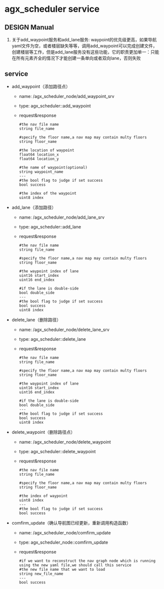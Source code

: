 # agx_scheduler service
## DESIGN Manual
1. 关于add_waypoint服务和add_lane服务:
waypoint的优先级更高，如果导航yaml文件为空，或者楼层缺失等等，调用add_waypoint可以完成创建文件，创建楼层等工作，但是add_lane服务没有这些功能，它的职责更加单一：只能在所有元素齐全的情况下才能创建一条单向或者双向lane，否则失败

## service
- add_waypoint（添加路径点）
    - name: /agx_scheduler_node/add_waypoint_srv
    
    - type: agx_scheduler::add_waypoint
    
    - request&response
    
      ```
      #the nav file name
      string file_name
      
      #specify the floor name,a nav map may contain multy floors
      string floor_name
      
      #the location of waypoint
      float64 location_x
      float64 location_y
      
      #the name of waypoint(optional)
      string waypoint_name
      ---
      #the bool flag to judge if set success
      bool success
      
      #the index of the waypoint
      uint8 index
      ```
    
      
    
- add_lane（添加路径）
    - name: /agx_scheduler_node/add_lane_srv
    
    - type: agx_scheduler::add_lane
    
    - request&response
    
      ```
      #the nav file name
      string file_name
      
      #specify the floor name,a nav map may contain multy floors
      string floor_name
      
      #the waypoint index of lane
      uint16 start_index
      uint16 end_index
      
      #if the lane is double-side
      bool double_side
      ---
      #the bool flag to judge if set success
      bool success
      uint8 index
      ```
    
      
    
- delete_lane（删除路径）
    - name: /agx_scheduler_node/delete_lane_srv
    
    - type: agx_scheduler::delete_lane
    
    - request&response
    
      ```
      #the nav file name
      string file_name
      
      #specify the floor name,a nav map may contain multy floors
      string floor_name
      
      #the waypoint index of lane
      uint16 start_index
      uint16 end_index
      
      #if the lane is double-side
      bool double_side
      ---
      #the bool flag to judge if set success
      bool success
      uint8 index
      ```
    
      
    
- delete_waypoint（删除路径点）
    - name: /agx_scheduler_node/delete_waypoint
    
    - type: agx_scheduler::delete_waypoint
    
    - request&response
    
      ```
      #the nav file name
      string file_name
      
      #specify the floor name,a nav map may contain multy floors
      string floor_name
      
      #the index of waypoint
      uint8 index
      ---
      #the bool flag to judge if set success
      bool success
      ```
    
      
    
- comfirm_update（确认导航图已经更新，重新调用构造函数）
    - name: /agx_scheduler_node/comfirm_update
    
    - type: agx_scheduler_node::comfirm_update
    
    - request&response
    
      ```
      #if we want to reconstruct the nav graph node which is running using the new yaml file,we should call this service
      #the new file name that we want to load
      string new_file_name
      ---
      bool success
      ```
    
      

